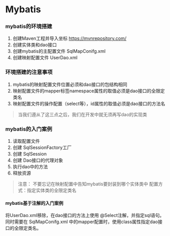 # Mybatis

### mybatis的环境搭建

1. 创建Maven工程并导入坐标 https://mvnrepository.com/
2. 创建实体类和dao接口
3. 创建mybatis的主配置文件 SqlMapConifg.xml
4. 创建映射配置文件 UserDao.xml

### 环境搭建的注意事项

1. mybatis的映射配置文件位置必须和dao接口的包结构相同
2. 映射配置文件的mapper标签namespace属性的取值必须是dao接口的全限定类名
3. 映射配置文件的操作配置（select等），id属性的取值必须是dao接口的方法名

>当我们遵从了这三点之后，我们在开发中就无须再写dao的实现类

### mybatis的入门案例

1. 读取配置文件
2. 创建 SqlSessionFactory工厂
3. 创建 SqlSession
4. 创建 Dao接口的代理对象
5. 执行dao中的方法
6. 释放资源

>注意：
不要忘记在映射配置中告知mybatis要封装到哪个实体类中
配置方式：指定实体类的全限定类名

#### mybatis基于注解的入门案例

将UserDao.xml移除，在dao接口的方法上使用 @Select注解，并指定sql语句。
同时需要在 SqlMapConifg.xml 中的mapper配置时，使用class属性指定dao接口的全限定类名。